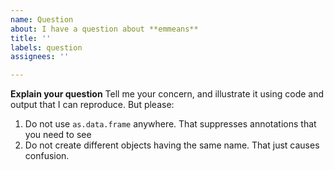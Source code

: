 ```yaml
---
name: Question
about: I have a question about **emmeans**
title: ''
labels: question
assignees: ''

---
```


**Explain your question**
Tell me your concern, and illustrate it using code and output that I can reproduce. But please:
  1. Do not use `as.data.frame` anywhere. That suppresses annotations that you need to see
  2. Do not create different objects having the same name. That just causes confusion.
